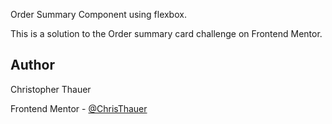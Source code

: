 Order Summary Component using flexbox.

This is a solution to the Order summary card challenge on Frontend Mentor.

## Author
Christopher Thauer

Frontend Mentor - [@ChrisThauer](https://www.frontendmentor.io/profile/ChrisThauer)